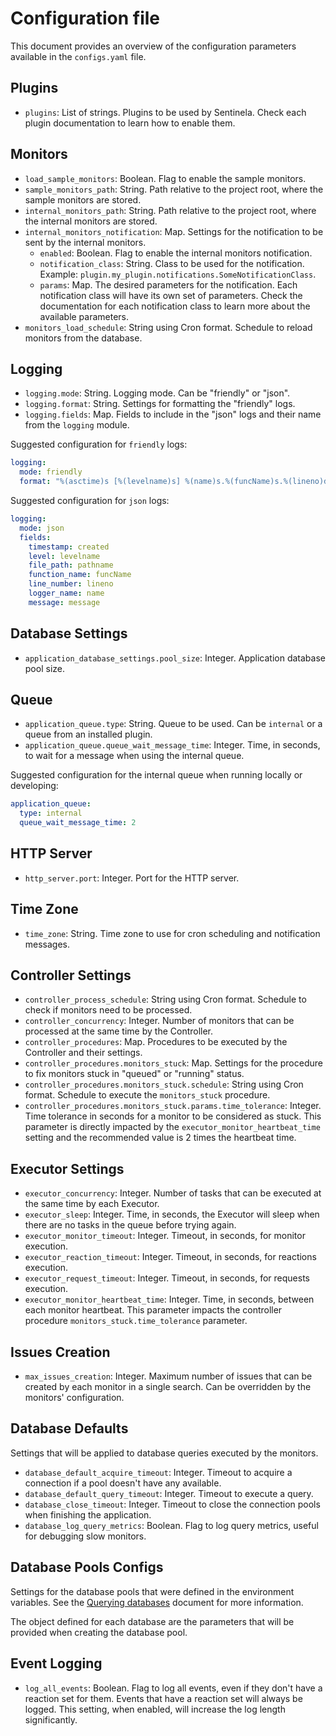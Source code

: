 # Configuration file
This document provides an overview of the configuration parameters available in the `configs.yaml` file.

## Plugins
- `plugins`: List of strings. Plugins to be used by Sentinela. Check each plugin documentation to learn how to enable them.

## Monitors
- `load_sample_monitors`: Boolean. Flag to enable the sample monitors.
- `sample_monitors_path`: String. Path relative to the project root, where the sample monitors are stored.
- `internal_monitors_path`: String. Path relative to the project root, where the internal monitors are stored.
- `internal_monitors_notification`: Map. Settings for the notification to be sent by the internal monitors.
  - `enabled`: Boolean. Flag to enable the internal monitors notification.
  - `notification_class`: String. Class to be used for the notification. Example: `plugin.my_plugin.notifications.SomeNotificationClass`.
  - `params`: Map. The desired parameters for the notification. Each notification class will have its own set of parameters. Check the documentation for each notification class to learn more about the available parameters.
- `monitors_load_schedule`: String using Cron format. Schedule to reload monitors from the database.

## Logging
- `logging.mode`: String. Logging mode. Can be "friendly" or "json".
- `logging.format`: String. Settings for formatting the "friendly" logs.
- `logging.fields`: Map. Fields to include in the "json" logs and their name from the `logging` module.

Suggested configuration for `friendly` logs:
```yaml
logging:
  mode: friendly
  format: "%(asctime)s [%(levelname)s] %(name)s.%(funcName)s.%(lineno)d: %(message)s"
```

Suggested configuration for `json` logs:
```yaml
logging:
  mode: json
  fields:
    timestamp: created
    level: levelname
    file_path: pathname
    function_name: funcName
    line_number: lineno
    logger_name: name
    message: message
```

## Database Settings
- `application_database_settings.pool_size`: Integer. Application database pool size.

## Queue
- `application_queue.type`: String. Queue to be used. Can be `internal` or a queue from an installed plugin.
- `application_queue.queue_wait_message_time`: Integer. Time, in seconds, to wait for a message when using the internal queue.

Suggested configuration for the internal queue when running locally or developing:
```yaml
application_queue:
  type: internal
  queue_wait_message_time: 2
```

## HTTP Server
- `http_server.port`: Integer. Port for the HTTP server.

## Time Zone
- `time_zone`: String. Time zone to use for cron scheduling and notification messages.

## Controller Settings
- `controller_process_schedule`: String using Cron format. Schedule to check if monitors need to be processed.
- `controller_concurrency`: Integer. Number of monitors that can be processed at the same time by the Controller.
- `controller_procedures`: Map. Procedures to be executed by the Controller and their settings.
- `controller_procedures.monitors_stuck`: Map. Settings for the procedure to fix monitors stuck in "queued" or "running" status.
- `controller_procedures.monitors_stuck.schedule`: String using Cron format. Schedule to execute the `monitors_stuck` procedure.
- `controller_procedures.monitors_stuck.params.time_tolerance`: Integer. Time tolerance in seconds for a monitor to be considered as stuck. This parameter is directly impacted by the `executor_monitor_heartbeat_time` setting and the recommended value is 2 times the heartbeat time.

## Executor Settings
- `executor_concurrency`: Integer. Number of tasks that can be executed at the same time by each Executor.
- `executor_sleep`: Integer. Time, in seconds, the Executor will sleep when there are no tasks in the queue before trying again.
- `executor_monitor_timeout`: Integer. Timeout, in seconds, for monitor execution.
- `executor_reaction_timeout`: Integer. Timeout, in seconds, for reactions execution.
- `executor_request_timeout`: Integer. Timeout, in seconds, for requests execution.
- `executor_monitor_heartbeat_time`: Integer. Time, in seconds, between each monitor heartbeat. This parameter impacts the controller procedure `monitors_stuck.time_tolerance` parameter.

## Issues Creation
- `max_issues_creation`: Integer. Maximum number of issues that can be created by each monitor in a single search. Can be overridden by the monitors' configuration.

## Database Defaults
Settings that will be applied to database queries executed by the monitors.
- `database_default_acquire_timeout`: Integer. Timeout to acquire a connection if a pool doesn't have any available.
- `database_default_query_timeout`: Integer. Timeout to execute a query.
- `database_close_timeout`: Integer. Timeout to close the connection pools when finishing the application.
- `database_log_query_metrics`: Boolean. Flag to log query metrics, useful for debugging slow monitors.

## Database Pools Configs
Settings for the database pools that were defined in the environment variables. See the [Querying databases](docs/querying.md) document for more information.

The object defined for each database are the parameters that will be provided when creating the database pool.

## Event Logging
- `log_all_events`: Boolean. Flag to log all events, even if they don't have a reaction set for them. Events that have a reaction set will always be logged. This setting, when enabled, will increase the log length significantly.
